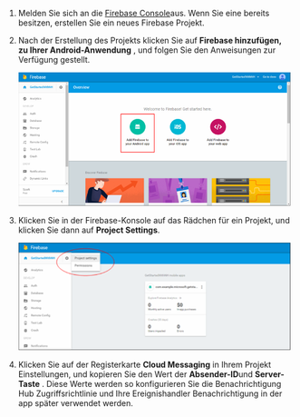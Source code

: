 

1. Melden Sie sich an die [Firebase Console](https://firebase.google.com/console/)aus. Wenn Sie eine bereits besitzen, erstellen Sie ein neues Firebase Projekt.
2. Nach der Erstellung des Projekts klicken Sie auf **Firebase hinzufügen, zu Ihrer Android-Anwendung** , und folgen Sie den Anweisungen zur Verfügung gestellt.

    ![](./media/notification-hubs-enable-firebase-cloud-messaging/notification-hubs-add-firebase-to-android-app.png)

3. Klicken Sie in der Firebase-Konsole auf das Rädchen für ein Projekt, und klicken Sie dann auf **Project Settings**.

    ![](./media/notification-hubs-enable-firebase-cloud-messaging/notification-hubs-firebase-console-project-settings.png)

4. Klicken Sie auf der Registerkarte **Cloud Messaging** in Ihrem Projekt Einstellungen, und kopieren Sie den Wert der **Absender-ID**und **Server-Taste** .  Diese Werte werden so konfigurieren Sie die Benachrichtigung Hub Zugriffsrichtlinie und Ihre Ereignishandler Benachrichtigung in der app später verwendet werden.
  